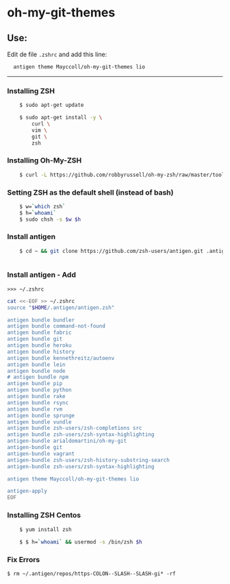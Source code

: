 oh-my-git-themes
================


## Use:

Edit de file ```.zshrc``` and add this line:

```bash
  antigen theme Mayccoll/oh-my-git-themes lio
```


---------------------------



### Installing ZSH

```bash
    $ sudo apt-get update

    $ sudo apt-get install -y \
        curl \
        vim \
        git \
        zsh
```

### Installing Oh-My-ZSH

```bash
    $ curl -L https://github.com/robbyrussell/oh-my-zsh/raw/master/tools/install.sh | bash
```

### Setting ZSH as the default shell (instead of bash)

```bash
    $ w=`which zsh` 
    $ h=`whoami` 
    $ sudo chsh -s $w $h
```

### Install antigen

```bash
    $ cd ~ && git clone https://github.com/zsh-users/antigen.git .antigen 
    
```

### Install antigen - Add 
    >>> ~/.zshrc

```bash
cat <<-EOF >> ~/.zshrc
source "$HOME/.antigen/antigen.zsh"

antigen bundle bundler
antigen bundle command-not-found
antigen bundle fabric
antigen bundle git
antigen bundle heroku
antigen bundle history
antigen bundle kennethreitz/autoenv
antigen bundle lein
antigen bundle node
# antigen bundle npm
antigen bundle pip
antigen bundle python
antigen bundle rake
antigen bundle rsync
antigen bundle rvm
antigen bundle sprunge
antigen bundle vundle
antigen bundle zsh-users/zsh-completions src
antigen bundle zsh-users/zsh-syntax-highlighting
antigen-bundle arialdomartini/oh-my-git
antigen-bundle git
antigen-bundle vagrant
antigen-bundle zsh-users/zsh-history-substring-search
antigen-bundle zsh-users/zsh-syntax-highlighting

antigen theme Mayccoll/oh-my-git-themes lio

antigen-apply
EOF
```

### Installing ZSH Centos

```bash
    $ yum install zsh
    
    $ $ h=`whoami` && usermod -s /bin/zsh $h
```

### Fix Errors 
    $ rm ~/.antigen/repos/https-COLON--SLASH--SLASH-gi* -rf


